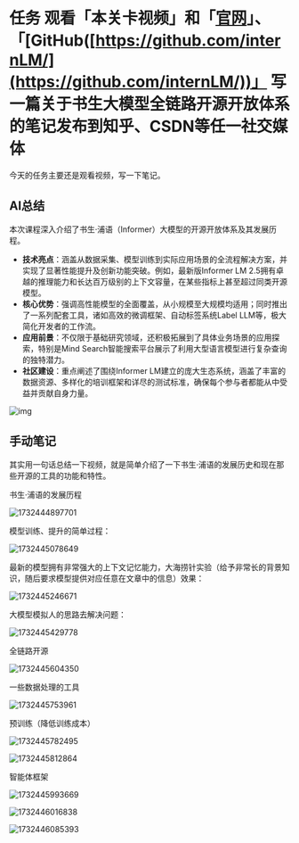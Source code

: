 # 任务 观看「本关卡视频」和「[官网](https://internlm.intern-ai.org.cn/)」、「[GitHub([https://github.com/internLM/](https://github.com/internLM/))」 写一篇关于书生大模型全链路开源开放体系的笔记发布到知乎、CSDN等任一社交媒体

今天的任务主要还是观看视频，写一下笔记。

## AI总结

本次课程深入介绍了书生·浦语（Informer）大模型的开源开放体系及其发展历程。

- **技术亮点**：涵盖从数据采集、模型训练到实际应用场景的全流程解决方案，并实现了显著性能提升及创新功能突破。例如，最新版Informer LM 2.5拥有卓越的推理能力和长达百万级别的上下文容量，在某些指标上甚至超过同类开源模型。
- **核心优势**：强调高性能模型的全面覆盖，从小规模至大规模均适用；同时推出了一系列配套工具，诸如高效的微调框架、自动标签系统Label LLM等，极大简化开发者的工作流。
- **应用前景**：不仅限于基础研究领域，还积极拓展到了具体业务场景的应用探索，特别是Mind Search智能搜索平台展示了利用大型语言模型进行复杂查询的独特潜力。
- **社区建设**：重点阐述了围绕Informer LM建立的庞大生态系统，涵盖了丰富的数据资源、多样化的培训框架和详尽的测试标准，确保每个参与者都能从中受益并贡献自身力量。

![img](https://i0.hdslb.com/bfs/new_dyn/fdff3db57c692e760d71af3d83224d9c473018527.png@270w_360h_1s.avif)

## 手动笔记

其实用一句话总结一下视频，就是简单介绍了一下书生·浦语的发展历史和现在那些开源的工具的功能和特性。


书生·浦语的发展历程

![1732444897701](image/readme/1732444897701.png)

模型训练、提升的简单过程：

![1732445078649](image/readme/1732445078649.png)

最新的模型拥有非常强大的上下文记忆能力，大海捞针实验（给予非常长的背景知识，随后要求模型提供对应任意在文章中的信息）效果：

![1732445246671](image/readme/1732445246671.png)

大模型模拟人的思路去解决问题：

![1732445429778](image/readme/1732445429778.png)

全链路开源

![1732445604350](image/readme/1732445604350.png)

一些数据处理的工具

![1732445753961](image/readme/1732445753961.png)

预训练（降低训练成本）

![1732445782495](image/readme/1732445782495.png)

![1732445812864](image/readme/1732445812864.png)

智能体框架

![1732445993669](image/readme/1732445993669.png)

![1732446016838](image/readme/1732446016838.png)

![1732446085393](image/readme/1732446085393.png)
